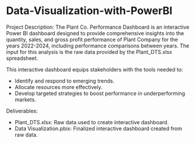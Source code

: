 # Data-Visualization-with-PowerBI
Project Description: The Plant Co. Performance Dashboard is an interactive Power BI dashboard designed to provide comprehensive insights into the quantity, sales, and gross profit performance of Plant Company for the years 2022-2024, including performance comparisons between years. The input for this analysis is the raw data provided by the Plant_DTS.xlsx spreadsheet. 

This interactive dashboard equips stakeholders with the tools needed to:
  - Identify and respond to emerging trends.
  - Allocate resources more effectively.
  - Develop targeted strategies to boost performance in underperforming markets.

Deliverables:
  - Plant_DTS.xlsx: Raw data used to create interactive dashboard.
  - Data Visualization.pbix: Finalized interactive dashboard created from raw data.
